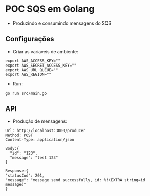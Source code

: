 # POC SQS em Golang
 - Produzindo e consumindo mensagens do SQS

## Configurações

 - Criar as variaveis de ambiente:
``` 
export AWS_ACCESS_KEY=""
export AWS_SECRET_ACCESS_KEY=""
export AWS_URL_QUEUE=""
export AWS_REGION=""
```

 - Run:

``` 
go run src/main.go 
```

## API

- Produção de mensagens:

``` 
Url: http://localhost:3000/producer
Method: POST
Content-Type: application/json

Body:{
  "id": "123",
  "message": "test 123"
}

Response:{
"statusCod": 201,
"message": "message send successfully, id: %!(EXTRA string=id message)"
}
```